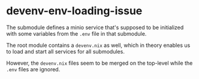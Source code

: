 # devenv-env-loading-issue

The submodule defines a minio service that's supposed to be initialized with some variables from the `.env` file in that submodule.

The root module contains a `devenv.nix` as well, which in theory enables us to load and start all services for all submodules.

However, the `devenv.nix` files seem to be merged on the top-level while the `.env` files are ignored.
